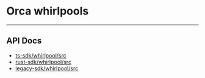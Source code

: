 # Orca whirlpools

---

## API Docs

- [ts-sdk/whirlpool/src](ts-sdk/whirlpool/src/README.md)
- [rust-sdk/whirlpool/src](rust-sdk/whirlpool/src/README.md)
- [legacy-sdk/whirlpool/src](legacy-sdk/whirlpool/src/README.md)
